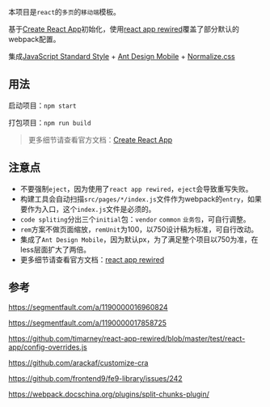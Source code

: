 本项目是`react`的`多页`的`移动端`模板。

基于[Create React App](https://github.com/facebook/create-react-app)初始化，使用[react app rewired](https://github.com/timarney/react-app-rewired)覆盖了部分默认的webpack配置。

集成[JavaScript Standard Style](https://standardjs.com/rules.html) + [Ant Design Mobile](https://mobile.ant.design/index-cn) + [Normalize.css](https://necolas.github.io/normalize.css/)

## 用法

启动项目：`npm start`

打包项目：`npm run build`

>更多细节请查看官方文档：[Create React App](https://github.com/facebook/create-react-app)

## 注意点

* 不要强制`eject`，因为使用了`react app rewired`，`eject`会导致重写失败。
* 构建工具会自动扫描`src/pages/*/index.js`文件作为webpack的`entry`，如果要作为入口，这个`index.js`文件是必须的。
* `code spliting`分出三个`initial`包：`vendor` `common`  `业务包`，可自行调整。
* `rem`方案不做页面缩放，`remUnit`为100，以750设计稿为标准，可自行改动。
* 集成了`Ant Design Mobile`，因为默认px，为了满足整个项目以750为准，在less层面扩大了两倍。
* 更多细节请查看官方文档：[react app rewired](https://github.com/timarney/react-app-rewired)

## 参考

https://segmentfault.com/a/1190000016960824

https://segmentfault.com/a/1190000017858725

https://github.com/timarney/react-app-rewired/blob/master/test/react-app/config-overrides.js

https://github.com/arackaf/customize-cra

https://github.com/frontend9/fe9-library/issues/242

https://webpack.docschina.org/plugins/split-chunks-plugin/
